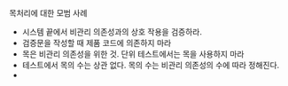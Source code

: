 목처리에 대한 모범 사례
- 시스템 끝에서 비관리 의존성과의 상호 작용을 검증하라.
- 검증문을 작성할 때 제품 코드에 의존하지 마라
- 목은 비관리 의존성을 위한 것. 단위 테스트에서는 목을 사용하지 마라
- 테스트에서 목의 수는 상관 없다. 목의 수는 비관리 의존성의 수에 따라 정해진다.
- 